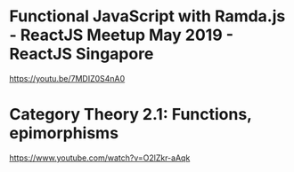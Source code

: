 # Functional JavaScript with Ramda.js - ReactJS Meetup May 2019 - ReactJS Singapore
https://youtu.be/7MDIZ0S4nA0

# Category Theory 2.1: Functions, epimorphisms
https://www.youtube.com/watch?v=O2lZkr-aAqk